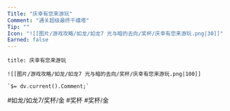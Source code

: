```yaml
---
Title: "庆幸有您来游玩"
Comment: "通关超级最终千禧塔"
Tip: ""
Icon: "![[图片/游戏攻略/如龙/如龙7 光与暗的去向/奖杯/庆幸有您来游玩.png|30]]"
Earned: false
---
```

```ad-common-gold-trophy
title: 庆幸有您来游玩

![[图片/游戏攻略/如龙/如龙7 光与暗的去向/奖杯/庆幸有您来游玩.png|100]]

`$= dv.current().Comment;`

```

#如龙/如龙7/奖杯/金 #奖杯 #奖杯/金
